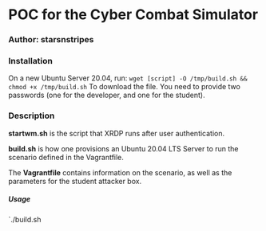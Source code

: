 # POC for the Cyber Combat Simulator 
### Author: starsnstripes

### Installation
On a new Ubuntu Server 20.04, run: 
`wget [script] -O /tmp/build.sh && chmod +x /tmp/build.sh`
To download the file. You need to provide two passwords (one for the developer, and one for the student).

### Description

**startwm.sh** is the script that XRDP runs after user authentication.

**build.sh** is how one provisions an Ubuntu 20.04 LTS Server to run the scenario defined in the Vagrantfile.

The **Vagrantfile** contains information on the scenario, as well as the parameters for the student attacker box.

##### Usage
`./build.sh <dev password> <student password>
